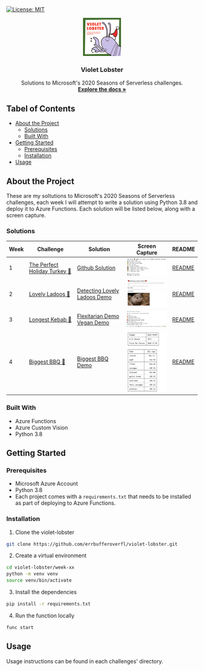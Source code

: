[![License: MIT](https://img.shields.io/badge/License-MIT-yellow.svg)](https://opensource.org/licenses/MIT)
<br />
<p align="center">
  <a href="https://github.com/errbufferoverfl/violet-lobster">
    <img src="imgs/logo.png" alt="Logo" width="100" height="100">
  </a>

<h3 align="center">Violet Lobster</h3>

  <p align="center">
    Solutions to Microsoft's 2020 Seasons of Serverless challenges.
    <br />
    <a href="https://github.com/microsoft/Seasons-of-Serverless"><strong>Explore the docs »</strong></a>
    <br />
  </p>
</p>

## Tabel of Contents
<!-- TABLE OF CONTENTS -->

* [About the Project](#about-the-project)
  * [Solutions](#solutions)
  * [Built With](#built-with)
* [Getting Started](#getting-started)
  * [Prerequisites](#prerequisites)
  * [Installation](#installation)
* [Usage](#usage)

## About the Project
<!-- ABOUT THE PROJECT -->

These are my soltutions to Microsoft's 2020 Seasons of Serverless challenges, each week I will attempt to write a solution using Python 3.8 and deploy it to Azure Functions. Each solution will be listed below, along with a screen capture.

### Solutions
<!-- SOLUTIONS -->

| Week | Challenge | Solution | Screen Capture | README |
|------|-----------|----------|----------------|--------|
| 1    | [The Perfect Holiday Turkey 🦃](https://github.com/microsoft/Seasons-of-Serverless/blob/main/Nov-23-2020.md) | [Github Solution](https://github.com/errbufferoverfl/violet-lobster/tree/main/week-01) | <img src="imgs/turkey-recipe.PNG" alt="Image of Product" width="200"> | [README](https://github.com/errbufferoverfl/violet-lobster/blob/main/week-01/README.md) |
| 2    | [Lovely Ladoos 💞](https://github.com/microsoft/Seasons-of-Serverless/blob/main/Nov-30-2020.md) | [Detecting Lovely Ladoos Demo](https://stglovelyladoostest.z8.web.core.windows.net/) | <img src="imgs/lovely-ladoo.png" alt="Image of Product" width="200"> | [README](https://github.com/errbufferoverfl/violet-lobster/blob/main/week-02/README.md) |
| 3    | [Longest Kebab 🥙](https://github.com/microsoft/Seasons-of-Serverless/blob/main/Dec-7-2020.md) | [Flexitarian Demo](https://longest-kebab.azurewebsites.net/api/tartmak?type=flexitarian&weight=200) [Vegan Demo](https://longest-kebab.azurewebsites.net/api/tartmak?type=vegan&weight=200)  | <img src="imgs/longest-kebab.png" alt="Image of Product" width="200"> | [README](https://github.com/errbufferoverfl/violet-lobster/blob/main/week-03/README.md) |
| 4    | [Biggest BBQ 🥩](https://github.com/microsoft/Seasons-of-Serverless/blob/main/Dec-14-2020.md) | [Biggest BBQ Demo](https://big-bbq.azurewebsites.net/api/calcbudget?budget=99999)  | <img src="imgs/biggest-bbq.png" alt="Image of Product" width="200"> | [README](https://github.com/errbufferoverfl/violet-lobster/blob/main/week-04/README.md) |

### Built With
<!-- BUILT WITH -->

* Azure Functions
* Azure Custom Vision
* Python 3.8

## Getting Started
<!-- GETTING STARTED -->

### Prerequisites
<!-- PREREQUISITES -->

* Microsoft Azure Account
* Python 3.8
* Each project comes with a `requirements.txt` that needs to be installed as part of deploying to Azure Functions.

### Installation
<!-- INSTALLATION -->

1. Clone the violet-lobster
```sh
git clone https://github.com/errbufferoverfl/violet-lobster.git
```
2. Create a virtual environment
```sh
cd violet-lobster/week-xx
python -m venv venv
source venv/bin/activate
```
3. Install the dependencies
```sh
pip install -r requirements.txt
```
4. Run the function locally
```sh
func start
```

## Usage
<!-- USAGE -->

Usage instructions can be found in each challenges' directory.
